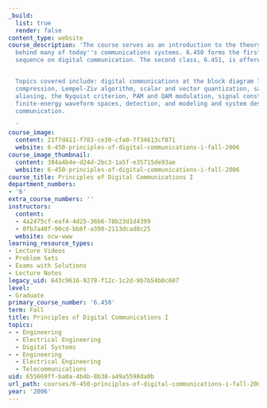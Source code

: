 ```yaml
---
_build:
  list: true
  render: false
content_type: website
course_description: 'The course serves as an introduction to the theory and practice
  behind many of today''s communications systems. 6.450 forms the first of a two-course
  sequence on digital communication. The second class, 6.451, is offered in the spring.


  Topics covered include: digital communications at the block diagram level, data
  compression, Lempel-Ziv algorithm, scalar and vector quantization, sampling and
  aliasing, the Nyquist criterion, PAM and QAM modulation, signal constellations,
  finite-energy waveform spaces, detection, and modeling and system design for wireless
  communication.

  '
course_image:
  content: 21f7d411-f783-ce30-cfa0-7f34613cf871
  website: 6-450-principles-of-digital-communications-i-fall-2006
course_image_thumbnail:
  content: 384a4b4e-d24d-2bc3-1a5f-e35715de93ae
  website: 6-450-principles-of-digital-communications-i-fall-2006
course_title: Principles of Digital Communications I
department_numbers:
- '6'
extra_course_numbers: ''
instructors:
  content:
  - 4a2475cf-eaf4-4d25-36b6-78b23d1d4399
  - 0fb7a48f-90cd-bb6f-a398-2113dcad8c25
  website: ocw-www
learning_resource_types:
- Lecture Videos
- Problem Sets
- Exams with Solutions
- Lecture Notes
legacy_uid: 643c9616-9278-f12c-1c2d-9b7b54b0c607
level:
- Graduate
primary_course_number: '6.450'
term: Fall
title: Principles of Digital Communications I
topics:
- - Engineering
  - Electrical Engineering
  - Digital Systems
- - Engineering
  - Electrical Engineering
  - Telecommunications
uid: 655669ff-ba0a-4b4b-8b38-a49a5598da0b
url_path: courses/6-450-principles-of-digital-communications-i-fall-2006
year: '2006'
---
```

